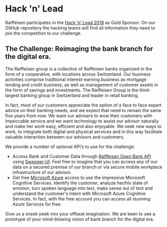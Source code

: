 # Hack 'n' Lead

Raiffeisen participates in the [Hack ’n’ Lead 2018](http://hackandlead.com/) as Gold Sponsor. On our GitHub repository the hacking teams will find all information they need to join the competition to our challenge.

## The Challenge: Reimaging the bank branch for the digital era.

The Raiffeisen group is a collective of Raiffeisen banks organized in the form of a cooperative, with locations across Switzerland. Our business activities comprise traditional interest-earning business as mortgage lending and credit business, as well as management of customer assets in the form of savings and investments. The Raiffeisen Group is the third-largest banking group in Switzerland and leader in retail banking.

In fact, most of our customers appreciate the option of a face to face expert advice on their banking needs, and we expect that need to remain the same five years from now. We want our advisers to wow their customers with impeccable service and we want technology to assist our advisor naturally and make her work easy, efficient and also enjoyable. We seek new ways to work, to integrate both digital and physical services and in this way facilitate valuable interaction between our advisors and customers. 

We provide a number of optional API’s to use for the challenge:
* Access Bank and Customer Data through [Raiffeisen Open Bank API](https://github.com/gdem/openbank) using [Swagger-UI](https://api-syt.raiffeisen.ch/openbank/v1/swagger-ui.html). Feel free to imagine that you can access any of our data on a secured premise of our branch or via secure mobile workplace infrastructure of our advisor. 
* Get free [Microsoft Azure](https://azure.microsoft.com/) access to use the impressive Microsoft Cognitive Services. Identify the customer, analyze her/his state of emotion, turn spoken language into text, make sense out of text and understand the customer's intent with Microsoft Azure Cognitive Services. In fact, with the free account you can access all stunning Azure Services for free.

Give us a sneek peek into your offbeat imagination. We are keen to see a prototype of your mind-blowing vision of bank branch for the digital era.

